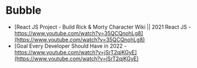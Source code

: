 
# Bubble 
* [React JS Project - Build Rick & Morty Character Wiki || 2021 React JS  - https://www.youtube.com/watch?v=35QCQnohLg8](https://www.youtube.com/watch?v=35QCQnohLg8)
* [Goal Every Developer Should Have in 2022 - https://www.youtube.com/watch?v=jSrT2qjKGyE](https://www.youtube.com/watch?v=jSrT2qjKGyE)